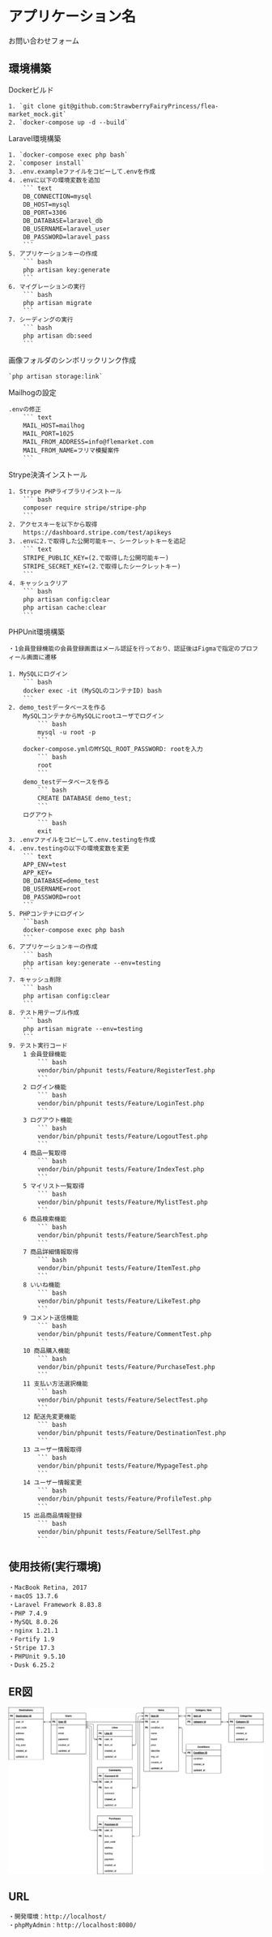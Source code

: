 # アプリケーション名
お問い合わせフォーム

## 環境構築

Dockerビルド

	1. `git clone git@github.com:StrawberryFairyPrincess/flea-market_mock.git`
	2. `docker-compose up -d --build`


Laravel環境構築

	1. `docker-compose exec php bash`
	2. `composer install`
	3. .env.exampleファイルをコピーして.envを作成
	4. .envに以下の環境変数を追加
		``` text
		DB_CONNECTION=mysql
		DB_HOST=mysql
		DB_PORT=3306
		DB_DATABASE=laravel_db
		DB_USERNAME=laravel_user
		DB_PASSWORD=laravel_pass
		```
	5. アプリケーションキーの作成
		``` bash
		php artisan key:generate
		```
	6. マイグレーションの実行
		``` bash
		php artisan migrate
		```
	7. シーディングの実行
		``` bash
		php artisan db:seed
		```


画像フォルダのシンボリックリンク作成

	`php artisan storage:link`


Mailhogの設定

	.envの修正
		``` text
		MAIL_HOST=mailhog
		MAIL_PORT=1025
		MAIL_FROM_ADDRESS=info@flemarket.com
		MAIL_FROM_NAME=フリマ模擬案件
		```


Strype決済インストール

	1. Strype PHPライブラリインストール
		``` bash
		composer require stripe/stripe-php
		```
	2. アクセスキーを以下から取得
		https://dashboard.stripe.com/test/apikeys
	3. .envに2.で取得した公開可能キー、シークレットキーを追記
		``` text
		STRIPE_PUBLIC_KEY=(2.で取得した公開可能キー)
		STRIPE_SECRET_KEY=(2.で取得したシークレットキー)
		```
	4. キャッシュクリア
		``` bash
		php artisan config:clear
		php artisan cache:clear
		```


PHPUnit環境構築

	・1会員登録機能の会員登録画面はメール認証を行っており、認証後はFigmaで指定のプロフィール画面に遷移

	1. MySQLにログイン
		``` bash
		docker exec -it (MySQLのコンテナID) bash
		```
	2. demo_testデータベースを作る
		MySQLコンテナからMySQLにrootユーザでログイン
			``` bash
			mysql -u root -p
			```
		docker-compose.ymlのMYSQL_ROOT_PASSWORD: rootを入力
			``` bash
			root
			```
		demo_testデータベースを作る
			``` bash
			CREATE DATABASE demo_test;
			```
		ログアウト
			``` bash
			exit
	3. .envファイルをコピーして.env.testingを作成
	4. .env.testingの以下の環境変数を変更
		``` text
		APP_ENV=test
		APP_KEY=
		DB_DATABASE=demo_test
		DB_USERNAME=root
		DB_PASSWORD=root
		```
	5. PHPコンテナにログイン
		```bash
		docker-compose exec php bash
		```
	6. アプリケーションキーの作成
		``` bash
		php artisan key:generate --env=testing
		```
	7. キャッシュ削除
		``` bash
		php artisan config:clear
		```
	8. テスト用テーブル作成
		``` bash
		php artisan migrate --env=testing
		```
	9. テスト実行コード
		1 会員登録機能
			``` bash
			vendor/bin/phpunit tests/Feature/RegisterTest.php
			```
		2 ログイン機能
			``` bash
			vendor/bin/phpunit tests/Feature/LoginTest.php
			```
		3 ログアウト機能
			``` bash
			vendor/bin/phpunit tests/Feature/LogoutTest.php
			```
		4 商品一覧取得
			``` bash
			vendor/bin/phpunit tests/Feature/IndexTest.php
			```
		5 マイリスト一覧取得
			``` bash
			vendor/bin/phpunit tests/Feature/MylistTest.php
			```
		6 商品検索機能
			``` bash
			vendor/bin/phpunit tests/Feature/SearchTest.php
			```
		7 商品詳細情報取得
			``` bash
			vendor/bin/phpunit tests/Feature/ItemTest.php
			```
		8 いいね機能
			``` bash
			vendor/bin/phpunit tests/Feature/LikeTest.php
			```
		9 コメント送信機能
			``` bash
			vendor/bin/phpunit tests/Feature/CommentTest.php
			```
		10 商品購入機能
			``` bash
			vendor/bin/phpunit tests/Feature/PurchaseTest.php
			```
		11 支払い方法選択機能
			``` bash
			vendor/bin/phpunit tests/Feature/SelectTest.php
			```
		12 配送先変更機能
			``` bash
			vendor/bin/phpunit tests/Feature/DestinationTest.php
			```
		13 ユーザー情報取得
			``` bash
			vendor/bin/phpunit tests/Feature/MypageTest.php
			```
		14 ユーザー情報変更
			``` bash
			vendor/bin/phpunit tests/Feature/ProfileTest.php
			```
		15 出品商品情報登録
			``` bash
			vendor/bin/phpunit tests/Feature/SellTest.php
			```


## 使用技術(実行環境)

	・MacBook Retina, 2017
	・macOS 13.7.6
	・Laravel Framework 8.83.8
	・PHP 7.4.9
	・MySQL 8.0.26
	・nginx 1.21.1
	・Fortify 1.9
	・Stripe 17.3
	・PHPUnit 9.5.10
	・Dusk 6.25.2


## ER図

![](./src/EntityRelationshipDiagram.drawio.png)


## URL

    ・開発環境：http://localhost/
    ・phpMyAdmin：http://localhost:8080/
